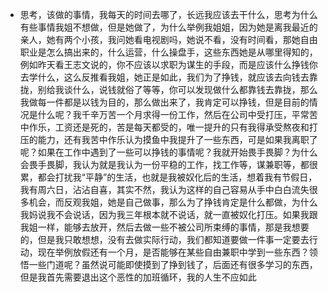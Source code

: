 - 思考，该做的事情，我每天的时间去哪了，长远我应该去干什么，思考为什么有些事情我姐不想做，但是她做了，为什么举例我姐姐，因为她是离我最近的亲人，她有两个小孩，我问她看电视剧吗，她说不看，没有时间看，那她自由职业是怎么搞出来的，什么运营，什么操盘手，这些东西她是从哪里得知的，例如昨天看王志文说的，你不应该以求职为谋生的手段，而是应该什么挣钱你去学什么，这么反推看我姐，她正是如此，我们为了挣钱，就应该去向钱去靠拢，别给我谈什么，说钱就俗了等等，你可以发现做什么都靠钱去靠拢，那么我做每一件都是以钱为目的，那么做出来了，我肯定可以挣钱，但是目前的情况是什么呢？我千辛万苦一个月求得一份工作，然后在公司中受打压，平常苦中作乐，工资还是死的，苦是每天都受的，唯一提升的只有我得承受熬夜和打压的能力，还有我苦中作乐认为摸鱼中我提升了一些东西，可是如果我离职了呢？如果在工作中遇到了一些可以挣钱的事情呢？我就开始畏手畏脚？为什么会畏手畏脚，我认为就是我认为一份平稳的工作，找工作等，谋兼职等，都很累，都会打扰我“平静”的生活，也就是我被奴化后的生活，想着我有节假日，我有周六日，沾沾自喜，其实不然，我认为这样的自己容易从手中白白流失很多机会，而反观我姐，她是自己做事，那么为了挣钱肯定是什么都做，为什么我妈说我不会说话，因为我三年根本就不说话，就一直被奴化打压。如果我跟我姐一样，能够去放开，然后去做一些不被公司所束缚的事情，那是我想要的，但是我只敢想想，没有去做实际行动，我们都知道要做一件事一定要去行动，现在举例放假还有一个月，是否能够在某些自由兼职中学到一些东西？领悟一些门道呢？虽然说可能即使摸到了挣到钱了，后面还有很多学习的东西，但是我首先需要退出这个恶性的加班循环，我的人生不应如此